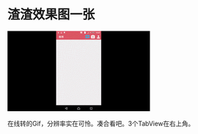 # 渣渣效果图一张

![](https://github.com/mingchaogui/WeichatStyleTabView/blob/master/screenshots/demo_low.gif)

在线转的Gif，分辨率实在可怜。凑合看吧。3个TabView在右上角。
